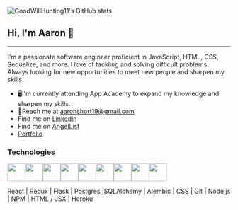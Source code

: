 ![GoodWillHunting11's GitHub stats](https://github-readme-stats.vercel.app/api?username=GoodWillHunting11&show_icons=true&theme=cobalt)

## Hi, I'm Aaron 👋
***

I'm a passionate software engineer proficient in JavaScript, HTML, CSS, Sequelize, and more. I love of tackling and solving difficult problems. Always looking for new opportunities to meet new people and sharpen my skills.

- 🖥️I'm currently attending App Academy to expand my knowledge and sharpen my skills.
- 📧Reach me at aaronshort19@gmail.com
- Find me on [Linkedin](https://www.linkedin.com/in/aaron-short-780446179/)
- Find me on [AngelList](https://angel.co/u/aaron-short-9)
- [Portfolio](https://goodwillhunting11.github.io/)

### Technologies 

<img 
src="https://cdn.jsdelivr.net/gh/devicons/devicon/icons/react/react-original.svg" height=40/><img 
src="https://cdn.jsdelivr.net/gh/devicons/devicon/icons/redux/redux-original.svg" height=40/><img 
src="https://cdn.jsdelivr.net/gh/devicons/devicon/icons/flask/flask-original.svg" height=40/><img src="https://cdn.jsdelivr.net/gh/devicons/devicon/icons/postgresql/postgresql-original.svg"  height=40/><img src="https://cdn.jsdelivr.net/gh/devicons/devicon/icons/sqlalchemy/sqlalchemy-original.svg"  height=40/><img  
src="https://cdn.jsdelivr.net/gh/devicons/devicon/icons/css3/css3-original.svg"  height=40/><img  
src="https://cdn.jsdelivr.net/gh/devicons/devicon/icons/html5/html5-original.svg"  height=40/><img  
src="https://cdn.jsdelivr.net/gh/devicons/devicon/icons/git/git-original.svg"  height=40/><img  
src="https://cdn.jsdelivr.net/gh/devicons/devicon/icons/vscode/vscode-original.svg"  height=40/>


 React | Redux | Flask | Postgres |SQLAlchemy | Alembic | CSS | Git | Node.js | NPM | HTML / JSX | Heroku
